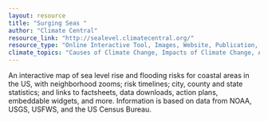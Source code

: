 ```yaml
---
layout: resource
title: "Surging Seas "
author: "Climate Central"
resource_link: "http://sealevel.climatecentral.org/"
resource_type: "Online Interactive Tool, Images, Website, Publication, Data"
climate_topics: "Causes of Climate Change, Impacts of Climate Change, Adaptation"
---
```


An interactive map of sea level rise and flooding risks for coastal areas in the US, with neighborhood zooms; risk timelines; city, county and state statistics; and links to factsheets, data downloads, action plans, embeddable widgets, and more.  Information is based on data from NOAA, USGS, USFWS, and the US Census Bureau.
